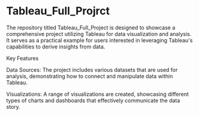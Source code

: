 # Tableau_Full_Projrct

The repository titled Tableau_Full_Project is designed to showcase a comprehensive project utilizing Tableau for data visualization and analysis. It serves as a practical example for users interested in leveraging Tableau's capabilities to derive insights from data.

Key Features

Data Sources: The project includes various datasets that are used for analysis, demonstrating how to connect and manipulate data within Tableau.

Visualizations: A range of visualizations are created, showcasing different types of charts and dashboards that effectively communicate the data story.

